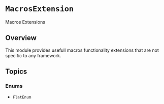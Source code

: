 # ``MacrosExtension``

Macros Extensions

## Overview

This module provides usefull macros functionality extensions that are not specific to any framework.

## Topics

### Enums

- ``FlatEnum``
